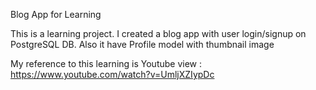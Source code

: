 Blog App for Learning

This is a learning project. I created a blog app with user login/signup on PostgreSQL DB.
Also it have Profile model with thumbnail image


My reference to this learning is Youtube view : https://www.youtube.com/watch?v=UmljXZIypDc
